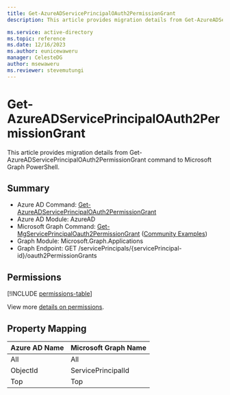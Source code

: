```yaml
---
title: Get-AzureADServicePrincipalOAuth2PermissionGrant
description: This article provides migration details from Get-AzureADServicePrincipalOAuth2PermissionGrant command to Microsoft Graph PowerShell.

ms.service: active-directory
ms.topic: reference
ms.date: 12/16/2023
ms.author: eunicewaweru
manager: CelesteDG
author: msewaweru
ms.reviewer: stevemutungi
---
```


# Get-AzureADServicePrincipalOAuth2PermissionGrant

This article provides migration details from Get-AzureADServicePrincipalOAuth2PermissionGrant command to Microsoft Graph PowerShell.

## Summary

+ Azure AD Command: [Get-AzureADServicePrincipalOAuth2PermissionGrant](/powershell/module/azuread/get-azureadapplication)
+ Azure AD Module: AzureAD
+ Microsoft Graph Command: [Get-MgServicePrincipalOauth2PermissionGrant](/powershell/module/microsoft.graph.applications/get-mgserviceprincipaloauth2permissiongrant) ([Community Examples](https://github.com/orgs/msgraph/discussions?discussions_q=Get-MgServicePrincipalOauth2PermissionGrant))
+ Graph Module: Microsoft.Graph.Applications
+ Graph Endpoint:  GET /servicePrincipals/{servicePrincipal-id}/oauth2PermissionGrants

## Permissions

[!INCLUDE [permissions-table](~/graphref/api-reference/v1.0/includes/permissions/serviceprincipal-list-oauth2permissiongrants-permissions.md)]

View more [details on permissions](/graph/api/serviceprincipal-list-oauth2permissiongrants#permissions).

## Property Mapping

|Azure AD Name|Microsoft Graph Name|
|---|---|
|All|All|
|ObjectId|ServicePrincipalId|
|Top|Top|